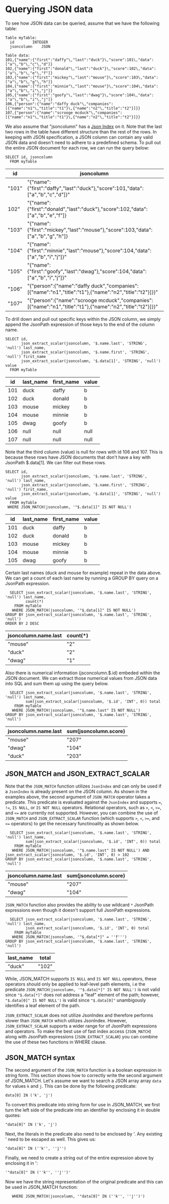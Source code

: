 # Querying JSON data

To see how JSON data can be queried, assume that we have the following table:

```
Table myTable:
  id        INTEGER
  jsoncolumn    JSON 

Table data:
101,{"name":{"first":"daffy"\,"last":"duck"}\,"score":101\,"data":["a"\,"b"\,"c"\,"d"]}
102,{"name":{"first":"donald"\,"last":"duck"}\,"score":102\,"data":["a"\,"b"\,"e"\,"f"]}
103,{"name":{"first":"mickey"\,"last":"mouse"}\,"score":103\,"data":["a"\,"b"\,"g"\,"h"]}
104,{"name":{"first":"minnie"\,"last":"mouse"}\,"score":104\,"data":["a"\,"b"\,"i"\,"j"]}
105,{"name":{"first":"goofy"\,"last":"dwag"}\,"score":104\,"data":["a"\,"b"\,"i"\,"j"]}
106,{"person":{"name":"daffy duck"\,"companies":[{"name":"n1"\,"title":"t1"}\,{"name":"n2"\,"title":"t2"}]}}
107,{"person":{"name":"scrooge mcduck"\,"companies":[{"name":"n1"\,"title":"t1"}\,{"name":"n2"\,"title":"t2"}]}}
```

We also assume that "jsoncolumn" has a [Json Index](https://docs.pinot.apache.org/basics/indexing/json-index) on it. Note that the last two rows in the table have different structure than the rest of the rows. In keeping with JSON specification, a JSON column can contain any valid JSON data and doesn't need to adhere to a predefined schema. To pull out the entire JSON document for each row, we can run the query below:

```
SELECT id, jsoncolumn 
  FROM myTable
```

| id    | jsoncolumn                                                                                                   |
| ----- | ------------------------------------------------------------------------------------------------------------ |
| "101" | "{"name":{"first":"daffy","last":"duck"},"score":101,"data":\["a","b","c","d"]}"                             |
| 102"  | "{"name":{"first":"donald","last":"duck"},"score":102,"data":\["a","b","e","f"]}                             |
| "103" | "{"name":{"first":"mickey","last":"mouse"},"score":103,"data":\["a","b","g","h"]}                            |
| "104" | "{"name":{"first":"minnie","last":"mouse"},"score":104,"data":\["a","b","i","j"]}"                           |
| "105" | "{"name":{"first":"goofy","last":"dwag"},"score":104,"data":\["a","b","i","j"]}"                             |
| "106" | "{"person":{"name":"daffy duck","companies":\[{"name":"n1","title":"t1"},{"name":"n2","title":"t2"}]\}}"     |
| "107" | "{"person":{"name":"scrooge mcduck","companies":\[{"name":"n1","title":"t1"},{"name":"n2","title":"t2"}]\}}" |

To drill down and pull out specific keys within the JSON column, we simply append the JsonPath expression of those keys to the end of the column name.

```
SELECT id,
       json_extract_scalar(jsoncolumn, '$.name.last', 'STRING', 'null') last_name,
       json_extract_scalar(jsoncolumn, '$.name.first', 'STRING', 'null') first_name
       json_extract_scalar(jsoncolumn, '$.data[1]', 'STRING', 'null') value
  FROM myTable
```

| id  | last\_name | first\_name | value |
| --- | ---------- | ----------- | ----- |
| 101 | duck       | daffy       | b     |
| 102 | duck       | donald      | b     |
| 103 | mouse      | mickey      | b     |
| 104 | mouse      | minnie      | b     |
| 105 | dwag       | goofy       | b     |
| 106 | null       | null        | null  |
| 107 | null       | null        | null  |

Note that the third column (value) is null for rows with id 106 and 107. This is because these rows have JSON documents that don't have a key with JsonPath $.data\[1]. We can filter out these rows.

```
SELECT id,
       json_extract_scalar(jsoncolumn, '$.name.last', 'STRING', 'null') last_name,
       json_extract_scalar(jsoncolumn, '$.name.first', 'STRING', 'null') first_name,
       json_extract_scalar(jsoncolumn, '$.data[1]', 'STRING', 'null') value
  FROM myTable
 WHERE JSON_MATCH(jsoncolumn, '"$.data[1]" IS NOT NULL')
```

| id  | last\_name | first\_name | value |
| --- | ---------- | ----------- | ----- |
| 101 | duck       | daffy       | b     |
| 102 | duck       | donald      | b     |
| 103 | mouse      | mickey      | b     |
| 104 | mouse      | minnie      | b     |
| 105 | dwag       | goofy       | b     |

Certain last names (duck and mouse for example) repeat in the data above. We can get a count of each last name by running a GROUP BY query on a JsonPath expression.

```
  SELECT json_extract_scalar(jsoncolumn, '$.name.last', 'STRING', 'null') last_name,
         count(*)
    FROM myTable
   WHERE JSON_MATCH(jsoncolumn, '"$.data[1]" IS NOT NULL')
GROUP BY json_extract_scalar(jsoncolumn, '$.name.last', 'STRING', 'null')
ORDER BY 2 DESC
```

| jsoncolumn.name.last | count(\*) |
| -------------------- | --------- |
| "mouse"              | "2"       |
| "duck"               | "2"       |
| "dwag"               | "1"       |

Also there is numerical information (jsconcolumn.$.id) embeded within the JSON document. We can extract those numerical values from JSON data into SQL and sum them up using the query below.

```
  SELECT json_extract_scalar(jsoncolumn, '$.name.last', 'STRING', 'null') last_name,
         sum(json_extract_scalar(jsoncolumn, '$.id', 'INT', 0)) total
    FROM myTable
   WHERE JSON_MATCH(jsoncolumn, '"$.name.last" IS NOT NULL')
GROUP BY json_extract_scalar(jsoncolumn, '$.name.last', 'STRING', 'null')
```

| jsoncolumn.name.last | sum(jsoncolumn.score) |
| -------------------- | --------------------- |
| "mouse"              | "207"                 |
| "dwag"               | "104"                 |
| "duck"               | "203"                 |

## JSON\_MATCH and JSON\_EXTRACT\_SCALAR

Note that the `JSON_MATCH` function utilizes `JsonIndex` and can only be used if a `JsonIndex` is already present on the JSON column. As shown in the examples above, the second argument of `JSON_MATCH` operator takes a predicate. This predicate is evaluated against the `JsonIndex` and supports `=`, `!=`, `IS NULL`, or `IS NOT NULL` operators. Relational operators, such as `>`, `<`, `>=`, and `<=` are currently not supported. However, you can combine the use of `JSON_MATCH` and `JSON_EXTRACT_SCALAR` function (which supports `>`, `<`, `>=`, and `<=` operators) to get the necessary functinoality as shown below.

```
  SELECT json_extract_scalar(jsoncolumn, '$.name.last', 'STRING', 'null') last_name,
         sum(json_extract_scalar(jsoncolumn, '$.id', 'INT', 0)) total
    FROM myTable
   WHERE JSON_MATCH(jsoncolumn, '"$.name.last" IS NOT NULL') AND json_extract_scalar(jsoncolumn, '$.id', 'INT', 0) > 102
GROUP BY json_extract_scalar(jsoncolumn, '$.name.last', 'STRING', 'null')
```

| jsoncolumn.name.last | sum(jsoncolumn.score) |
| -------------------- | --------------------- |
| "mouse"              | "207"                 |
| "dwag"               | "104"                 |

`JSON_MATCH` function also provides the ability to use wildcard `*` JsonPath expressions even though it doesn't support full JsonPath expressions.

```
  SELECT json_extract_scalar(jsoncolumn, '$.name.last', 'STRING', 'null') last_name,
         json_extract_scalar(jsoncolumn, '$.id', 'INT', 0) total
    FROM myTable
   WHERE JSON_MATCH(jsoncolumn, '"$.data[*]" = ''f''')
GROUP BY json_extract_scalar(jsoncolumn, '$.name.last', 'STRING', 'null')
```

| last\_name | total |
| ---------- | ----- |
| "duck"     | "102" |

While, JSON\_MATCH supports `IS NULL` and `IS NOT NULL` operators, these operators should only be applied to leaf-level path elements, i.e the predicate `JSON_MATCH(jsoncolumn, '"$.data[*]" IS NOT NULL')` is not valid since `"$.data[*]"` does not address a "leaf" element of the path; however, `"$.data[0]" IS NOT NULL')` is valid since `"$.data[0]"` unambigously identifies a leaf element of the path.

`JSON_EXTRACT_SCALAR` does not utilize JsonIndex and therefore performs slower than `JSON_MATCH` which utilizes JsonIndex. However, `JSON_EXTRACT_SCALAR` supports a wider range for of JsonPath expressions and operators. To make the best use of fast index access (`JSON_MATCH`) along with JsonPath expressions (`JSON_EXTRACT_SCALAR`) you can combine the use of these two functions in WHERE clause.

## JSON\_MATCH syntax

The second argument of the `JSON_MATCH` function is a boolean expression in string form. This section shows how to correctly write the second argument of JSON\_MATCH. Let's assume we want to search a JSON array array `data` for values `k` and `j`. This can be done by the following predicate:

```
data[0] IN ('k', 'j')
```

To convert this predicate into string form for use in JSON\_MATCH, we first turn the left side of the predicate into an identifier by enclosing it in double quotes:

```
"data[0]" IN ('k', 'j')
```

Next, the literals in the predicate also need to be enclosed by '. Any existing ' need to be escaped as well. This gives us:

```
"data[0]" IN (''k'', ''j'')
```

Finally, we need to create a string out of the entire expression above by enclosing it in ':

```
'"data[0]" IN (''k'', ''j'')'
```

Now we have the string representation of the original predicate and this can be used in JSON\_MATCH function:

```
   WHERE JSON_MATCH(jsoncolumn, '"data[0]" IN (''k'', ''j'')')
```
